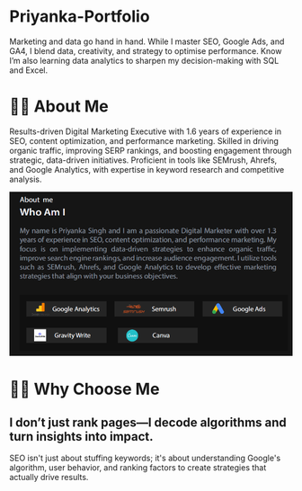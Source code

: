 # Priyanka-Portfolio
Marketing and data go hand in hand. While I master SEO, Google Ads, and GA4, I blend data, creativity, and strategy to optimise performance. Know I’m also learning data analytics to sharpen my decision-making with SQL and Excel.

# 👩‍💻 About Me
Results-driven Digital Marketing Executive with 1.6 years of experience in SEO, content optimization, and performance marketing. Skilled in driving organic traffic, improving SERP rankings, and boosting engagement through strategic, data-driven initiatives. Proficient in tools like SEMrush, Ahrefs, and Google Analytics, with expertise in keyword research and competitive analysis.


![Uploading About me.png…](https://github.com/Priyanka-seo/Priyanka-Portfolio-/blob/main/About%20me.png)


# 🕵️‍♀️ Why Choose Me

## I don’t just rank pages—I decode algorithms and turn insights into impact.
SEO isn't just about stuffing keywords; it's about understanding Google's algorithm, user behavior, and ranking factors to create strategies that actually drive results.

